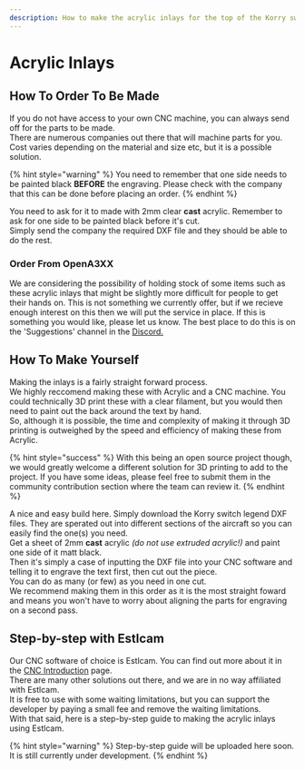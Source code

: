 ```yaml
---
description: How to make the acrylic inlays for the top of the Korry switch.
---
```


# Acrylic Inlays

## How To Order To Be Made

If you do not have access to your own CNC machine, you can always send off for the parts to be made.  
There are numerous companies out there that will machine parts for you. Cost varies depending on the material and size etc, but it is a possible solution.

{% hint style="warning" %}
You need to remember that one side needs to be painted black **BEFORE** the engraving. Please check with the company that this can be done before placing an order.
{% endhint %}

You need to ask for it to made with 2mm clear **cast** acrylic. Remember to ask for one side to be painted black before it's cut.  
Simply send the company the required DXF file and they should be able to do the rest.

### Order From OpenA3XX

We are considering the possibility of holding stock of some items such as these acrylic inlays that might be slightly more difficult for people to get their hands on. This is not something we currently offer, but if we recieve enough interest on this then we will put the service in place. If this is something you would like, please let us know. The best place to do this is on the 'Suggestions' channel in the [Discord.](https://discord.gg/55aufspsDs)

## How To Make Yourself

Making the inlays is a fairly straight forward process.  
We highly reccomend making these with Acrylic and a CNC machine. You could technically 3D print these with a clear filament, but you would then need to paint out the back around the text by hand.  
So, although it is possible, the time and complexity of making it through 3D printing is outweighed by the speed and efficiency of making these from Acrylic.

{% hint style="success" %}
 With this being an open source project though, we would greatly welcome a different solution for 3D printing to add to the project. If you have some ideas, please feel free to submit them in the community contribution section where the team can review it.
{% endhint %}

A nice and easy build here. Simply download the Korry switch legend DXF files. They are sperated out into different sections of the aircraft so you can easily find the one\(s\) you need.  
Get a sheet of 2mm **cast** acrylic _\(do not use extruded acrylic!\)_ and paint one side of it matt black.  
Then it's simply a case of inputting the DXF file into your CNC software and telling it to engrave the text first, then cut out the piece.  
You can do as many \(or few\) as you need in one cut.  
We recommend making them in this order as it is the most straight foward and means you won't have to worry about aligning the parts for engraving on a second pass.

## Step-by-step with Estlcam

Our CNC software of choice is Estlcam. You can find out more about it in the [CNC Introduction]() page.  
There are many other solutions out there, and we are in no way affiliated with Estlcam.  
It is free to use with some waiting limitations, but you can support the developer by paying a small fee and remove the waiting limitations.  
With that said, here is a step-by-step guide to making the acrylic inlays using Estlcam.

{% hint style="warning" %}
Step-by-step guide will be uploaded here soon. It is still currently under development.
{% endhint %}


